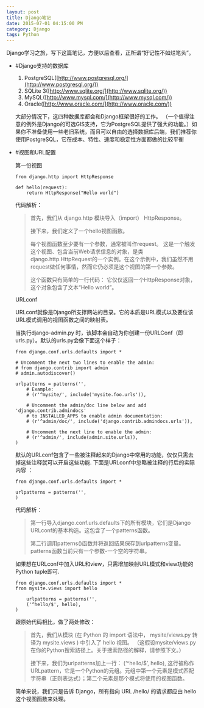 ```yaml
---
layout: post
title: Django笔记
date: 2015-07-01 04:15:00 PM
category: Django
tags: Python
---
```

Django学习之旅，写下这篇笔记，方便以后查看，正所谓“好记性不如烂笔头”。

*	#Django支持的数据库
	1.	PostgreSQL([http://www.postgresql.org/](http://www.postgresql.org/))
	2.	SQLite 3([http://www.sqlite.org/](http://www.sqlite.org/))
	3.	MySQL([http://www.mysql.com/](http://www.mysql.com/))
	4.	Oracle([http://www.oracle.com/](http://www.oracle.com/))

	大部分情况下，这四种数据库都会和Django框架很好的工作。 （一个值得注意的例外是Django的可选GIS支持，它为PostgreSQL提供了强大的功能。）如果你不准备使用一些老旧系统，而且可以自由的选择数据库后端，我们推荐你使用PostgreSQL，它在成本、特性、速度和稳定性方面都做的比较平衡

*	#视图和URL配置

	第一份视图

		from django.http import HttpResponse

		def hello(request):
			return HttpResponse("Hello world")

	代码解析：

	>首先，我们从 django.http 模块导入（import） HttpResponse。
	>
	>接下来，我们定义了一个hello视图函数。
	>
	>每个视图函数至少要有一个参数，通常被叫作request。 这是一个触发这个视图、包含当前Web请求信息的对象，是类django.http.HttpRequest的一个实例。在这个示例中，我们虽然不用request做任何事情，然而它仍必须是这个视图的第一个参数。
	>
	>这个函数只有简单的一行代码： 它仅仅返回一个HttpResponse对象，这个对象包含了文本“Hello world”。

	URLconf

	URLconf就像是Django所支撑网站的目录。它的本质是URL模式以及要位该URL模式调用的视图函数之间的映射表。

	当执行django-admin.py 时，该脚本会自动为你创建一份URLConf（即urls.py）。默认的urls.py会像下面这个样子：

		from django.conf.urls.defaults import *

		# Uncomment the next two lines to enable the admin:
		# from django.contrib import admin
		# admin.autodiscover()

		urlpatterns = patterns('',
    		# Example:
    		# (r'^mysite/', include('mysite.foo.urls')),

    		# Uncomment the admin/doc line below and add 'django.contrib.admindocs'
    		# to INSTALLED_APPS to enable admin documentation:
    		# (r'^admin/doc/', include('django.contrib.admindocs.urls')),

    		# Uncomment the next line to enable the admin:
    		# (r'^admin/', include(admin.site.urls)),
		)

	默认的URLconf包含了一些被注释起来的Django中常用的功能，仅仅只需去掉这些注释就可以开启这些功能. 下面是URLconf中忽略被注释的行后的实际内容	：

		from django.conf.urls.defaults import *

		urlpatterns = patterns('',
		)

	代码解析：

	>第一行导入django.conf.urls.defaults下的所有模块，它们是Django URLconf的基本构造。这包含了一个patterns函数。
	>
	>第二行调用patterns()函数并将返回结果保存到urlpatterns变量。patterns函数当前只有一个参数-一个空的字符串。


	如果想在URLconf中加入URL和view，只需增加映射URL模式和view功能的Python tuple即可. 

		from django.conf.urls.defaults import *
		from mysite.views import hello

			urlpatterns = patterns('',
    		('^hello/$', hello),
		)

	跟原始代码相比，做了两处修改：

	>首先，我们从模块 (在 Python 的 import 语法中， mysite/views.py 转译为 mysite.views ) 中引入了 hello 视图。 （这假设mysite/views.py在你的Python搜索路径上。关于搜索路径的解释，请参照下文。）
	>
	>接下来，我们为urlpatterns加上一行： (‘^hello/$’, hello), 这行被称作URLpattern，它是一个Python的元组。元组中第一个元素是模式匹配字符串（正则表达式）；第二个元素是那个模式将使用的视图函数。

	简单来说，我们只是告诉 Django，所有指向 URL /hello/ 的请求都应由 hello 这个视图函数来处理。












